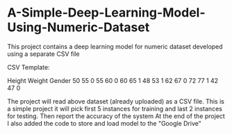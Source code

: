 # A-Simple-Deep-Learning-Model-Using-Numeric-Dataset
This project contains a deep learning model for numeric dataset developed using  a separate CSV file

CSV Template:

Height	Weight	Gender
50	55	0
55	60	0
60	65	1
48	53	1
62	67	0
72	77	1
42	47	0

The project will read above dataset (already uploaded) as a CSV file. This is a simple project it will pick first 5 instances for training and last 2 instances for testing.
Then report the accuracy of the system
At the end of the project I also added the code to store and load model to the "Google Drive"
